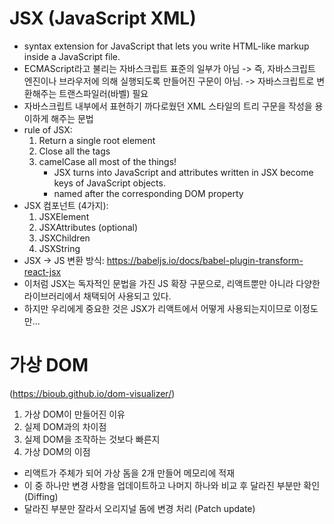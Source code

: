 # JSX (JavaScript XML)

- syntax extension for JavaScript that lets you write HTML-like markup inside a JavaScript file.
- ECMAScript라고 불리는 자바스크립트 표준의 일부가 아님 -> 즉, 자바스크립트 엔진이나 브라우저에 의해 실행되도록 만들어진 구문이 아님. -> 자바스크립트로 변환해주는 트랜스파일러(바벨) 필요
- 자바스크립트 내부에서 표현하기 까다로웠던 XML 스타일의 트리 구문을 작성을 용이하게 해주는 문법
- rule of JSX:
  1. Return a single root element
  2. Close all the tags
  3. camelCase all most of the things!
     - JSX turns into JavaScript and attributes written in JSX become keys of JavaScript objects.
     - named after the corresponding DOM property
- JSX 컴포넌트 (4가지):
  1. JSXElement
  2. JSXAttributes (optional)
  3. JSXChildren
  4. JSXString
- JSX -> JS 변환 방식: https://babeljs.io/docs/babel-plugin-transform-react-jsx
- 이처럼 JSX는 독자적인 문법을 가진 JS 확장 구문으로, 리액트뿐만 아니라 다양한 라이브러리에서 채택되어 사용되고 있다.
- 하지만 우리에게 중요한 것은 JSX가 리액트에서 어떻게 사용되는지이므로 이정도만...

# 가상 DOM

(https://bioub.github.io/dom-visualizer/)

1. 가상 DOM이 만들어진 이유
2. 실제 DOM과의 차이점
3. 실제 DOM을 조작하는 것보다 빠른지
4. 가상 DOM의 이점

- 리액트가 주체가 되어 가상 돔을 2개 만들어 메모리에 적재
- 이 중 하나만 변경 사항을 업데이트하고 나머지 하나와 비교 후 달라진 부분만 확인 (Diffing)
- 달라진 부분만 잘라서 오리지널 돔에 변경 처리 (Patch update)
